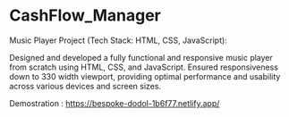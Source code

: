 # CashFlow_Manager
Music Player Project (Tech Stack: HTML, CSS, JavaScript):

Designed and developed a fully functional and responsive music player from scratch using HTML, CSS, and JavaScript. 
Ensured responsiveness down to 330 width viewport, providing optimal performance and usability across various devices and screen sizes.

Demostration : https://bespoke-dodol-1b6f77.netlify.app/

